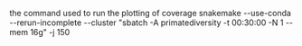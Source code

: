 the command used to run the plotting of coverage 
snakemake --use-conda --rerun-incomplete --cluster "sbatch -A primatediversity -t 00:30:00 -N 1 --mem 16g" -j 150